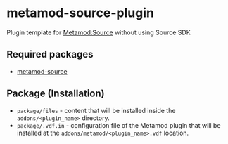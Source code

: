 # metamod-source-plugin
Plugin template for [Metamod:Source](https://github.com/alliedmodders/metamod-source) without using Source SDK

## Required packages
- [metamod-source](https://alliedmodders-meson.github.io/wrapdb/)

## Package (Installation)
- `package/files` - content that will be installed inside the `addons/<plugin_name>` directory.
- `package/.vdf.in` - configuration file of the Metamod plugin that will be installed at the `addons/metamod/<plugin_name>.vdf` location.
